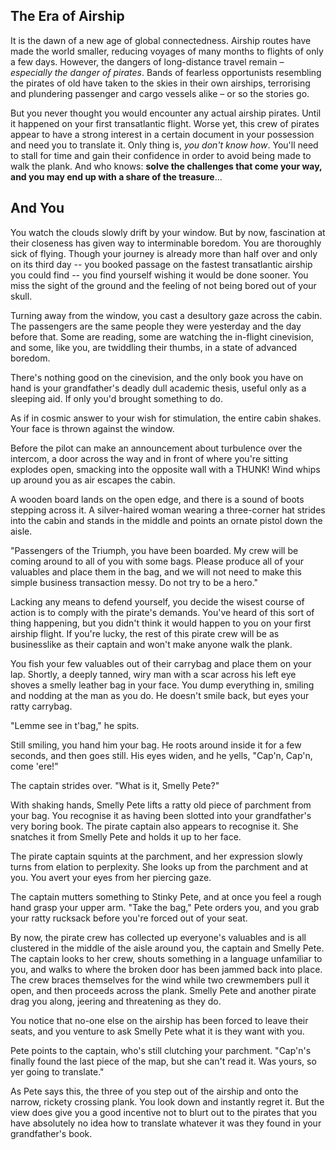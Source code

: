 ## The Era of Airship

It is the dawn of a new age of global connectedness. Airship routes have made the world smaller, reducing voyages of many months to flights of only a few days. However, the dangers of long-distance travel remain – _especially the danger of pirates_. Bands of fearless opportunists resembling the pirates of old have taken to the skies in their own airships, terrorising and plundering passenger and cargo vessels alike – or so the stories go.

But you never thought you would encounter any actual airship pirates. Until it happened on your first transatlantic flight. Worse yet, this crew of pirates appear to have a strong interest in a certain document in your possession and need you to translate it. Only thing is, _you don't know how_. You'll need to stall for time and gain their confidence in order to avoid being made to walk the plank. And who knows: **solve the challenges that come your way, and you may end up with a share of the treasure**...

## And You

You watch the clouds slowly drift by your window. But by now, fascination at their closeness has given way to interminable boredom. You are thoroughly sick of flying. Though your journey is already more than half over and only on its third day -- you booked passage on the fastest transatlantic airship you could find -- you find yourself wishing it would be done sooner. You miss the sight of the ground and the feeling of not being bored out of your skull.

Turning away from the window, you cast a desultory gaze across the cabin. The passengers are the same people they were yesterday and the day before that. Some are reading, some are watching the in-flight cinevision, and some, like you, are twiddling their thumbs, in a state of advanced boredom.

There's nothing good on the cinevision, and the only book you have on hand is your grandfather's deadly dull academic thesis, useful only as a sleeping aid. If only you'd brought something to do.

As if in cosmic answer to your wish for stimulation, the entire cabin shakes. Your face is thrown against the window.

Before the pilot can make an announcement about turbulence over the intercom, a door across the way and in front of where you're sitting explodes open, smacking into the opposite wall with a THUNK! Wind whips up around you as air escapes the cabin.

A wooden board lands on the open edge, and there is a sound of boots stepping across it. A silver-haired woman wearing a three-corner hat strides into the cabin and stands in the middle and points an ornate pistol down the aisle.

"Passengers of the Triumph, you have been boarded. My crew will be coming around to all of you with some bags. Please produce all of your valuables and place them in the bag, and we will not need to make this simple business transaction messy. Do not try to be a hero."

Lacking any means to defend yourself, you decide the wisest course of action is to comply with the pirate's demands. You've heard of this sort of thing happening, but you didn't think it would happen to you on your first airship flight. If you're lucky, the rest of this pirate crew will be as businesslike as their captain and won't make anyone walk the plank.

You fish your few valuables out of their carrybag and place them on your lap. Shortly, a deeply tanned, wiry man with a scar across his left eye shoves a smelly leather bag in your face. You dump everything in, smiling and nodding at the man as you do. He doesn't smile back, but eyes your ratty carrybag.

"Lemme see in t'bag," he spits.

Still smiling, you hand him your bag. He roots around inside it for a few seconds, and then goes still. His eyes widen, and he yells, "Cap'n, Cap'n, come 'ere!"

The captain strides over. "What is it, Smelly Pete?"

With shaking hands, Smelly Pete lifts a ratty old piece of parchment from your bag. You recognise it as having been slotted into your grandfather's very boring book. The pirate captain also appears to recognise it. She snatches it from Smelly Pete and holds it up to her face.

The pirate captain squints at the parchment, and her expression slowly turns from elation to perplexity. She looks up from the parchment and at you. You avert your eyes from her piercing gaze.

The captain mutters something to Stinky Pete, and at once you feel a rough hand grasp your upper arm. "Take the bag," Pete orders you, and you grab your ratty rucksack before you're forced out of your seat.

By now, the pirate crew has collected up everyone's valuables and is all clustered in the middle of the aisle around you, the captain and Smelly Pete. The captain looks to her crew, shouts something in a language unfamiliar to you, and walks to where the broken door has been jammed back into place. The crew braces themselves for the wind while two crewmembers pull it open, and then proceeds across the plank. Smelly Pete and another pirate drag you along, jeering and threatening as they do.

You notice that no-one else on the airship has been forced to leave their seats, and you venture to ask Smelly Pete what it is they want with you.

Pete points to the captain, who's still clutching your parchment. "Cap'n's finally found the last piece of the map, but she can't read it. Was yours, so yer going to translate."

As Pete says this, the three of you step out of the airship and onto the narrow, rickety crossing plank. You look down and instantly regret it. But the view does give you a good incentive not to blurt out to the pirates that you have absolutely no idea how to translate whatever it was they found in your grandfather's book.
